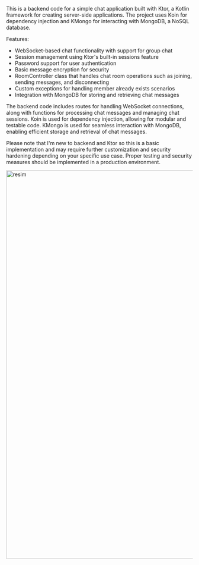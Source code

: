 This is a backend code for a simple chat application built with Ktor, a Kotlin framework for creating server-side applications. The project uses Koin for dependency injection and KMongo for interacting with MongoDB, a NoSQL database.

Features:
- WebSocket-based chat functionality with support for group chat
- Session management using Ktor's built-in sessions feature
- Password support for user authentication
- Basic message encryption for security
- RoomController class that handles chat room operations such as joining, sending messages, and disconnecting
- Custom exceptions for handling member already exists scenarios
- Integration with MongoDB for storing and retrieving chat messages

The backend code includes routes for handling WebSocket connections, along with functions for processing chat messages and managing chat sessions. Koin is used for dependency injection, allowing for modular and testable code. KMongo is used for seamless interaction with MongoDB, enabling efficient storage and retrieval of chat messages.

Please note that I'm new to backend and Ktor so this is a basic implementation and may require further customization and security hardening depending on your specific use case. Proper testing and security measures should be implemented in a production environment.

<img width="1045" alt="resim" src="https://user-images.githubusercontent.com/69902076/230777728-a077fd73-4a73-4785-9be0-cf8dcb5a474a.png">
